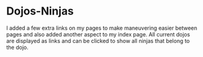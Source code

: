 # Dojos-Ninjas

I added a few extra links on my pages to make maneuvering easier between pages and also added another aspect to my index page. All current dojos are displayed as links and can be clicked to show all ninjas that belong to the dojo.

